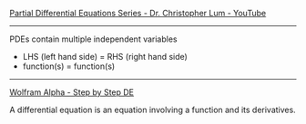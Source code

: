 [Partial Differential Equations Series - Dr. Christopher Lum - YouTube](https://youtube.com/playlist?list=PLxdnSsBqCrrFvek-n1MKhFaDARSdKWPnx&si=bIJ-dGSDH9vV9F1D)

- - - -

PDEs contain multiple independent variables

* LHS (left hand side) = RHS (right hand side)
* function(s) = function(s)

- - - -

[Wolfram Alpha - Step by Step DE](https://www.wolframalpha.com/examples/pro-features/step-by-step-solutions/step-by-step-differential-equations)

A differential equation is an equation involving a function and its derivatives.
